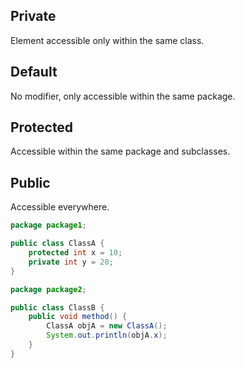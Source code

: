 ## Private

Element accessible only within the same class.

## Default

No modifier, only accessible within the same package.

## Protected

Accessible within the same package and subclasses.

## Public

Accessible everywhere.

```java
package package1;

public class ClassA {
    protected int x = 10;
    private int y = 20;
}
```

```java
package package2;

public class ClassB {
    public void method() {
        ClassA objA = new ClassA();
        System.out.println(objA.x);
    }
}
```